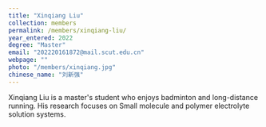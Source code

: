 ```yaml
---
title: "Xinqiang Liu"
collection: members
permalink: /members/xinqiang-liu/
year_entered: 2022
degree: "Master"
email: "202220161872@mail.scut.edu.cn"
webpage: ""
photo: "/members/xinqiang.jpg"
chinese_name: "刘新强"
---
```

Xinqiang Liu is a master's student who enjoys badminton and long-distance running. His research focuses on Small molecule and polymer electrolyte solution systems.
